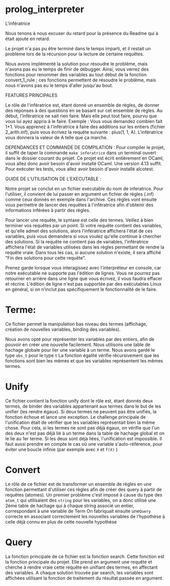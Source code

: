 # prolog_interpreter


L'infératrice

Nous tenons à nous excuser du retard pour la présence du Readme qui à était ajoute en retard.

Le projet n'a pas pu être terminé dans le temps imparti, et il restait un problème  lors de la récursion pour la lecture de certaine requêtes.

Nous avons implémenté la solution pour résoudre le problème, mais n'avons pas eu le temps de finir de débugger. Ainsi, vous verrez des fonctions pour renommer des variables au tout début de la fonction convert_1_rule ; ces fonctions permettent de résoudre le problème, mais nous n'avons pas eu le temps d'aller jusqu'au bout.



FEATURES PRINCIPALES

Le rôle de l'infératrice est, étant donné un ensemble de règles, de donner des réponses à des questions en se basant sur cet ensemble de règles. Au début, l'infératrice ne sait rien faire. Mais elle peut tout faire, pourvu que vous lui ayez appris à le faire.
Exemple : Vous vous demandez combien fait 1+1.
Vous apprenez à l'infératrice à faire des additions sur les entiers (fichier 2_arith.inf), puis vous écrivez la requête suivante : plus(1, 1, A).
L'infératrice vous donnera la valeur de A telle que ça marche.


DEPENDANCES ET COMMANDE DE COMPILATION :
Pour compiler le projet, il suffit de taper la commande `make inferatrice` dans un terminal ouvert dans le dossier courant du projet.
Ce projet est écrit entièrement en OCaml, vous allez donc avoir besoin d'avoir installé OCaml. Une version 4.13 suffit.
Pour exécuter les tests, vous allez avoir besoin d'avoir installé alcotest.



GUIDE DE L'UTILISATION DE L'EXECUTABLE :

Notre projet se conclut en un fichier exécutable du nom de inferatrice.
Pour l'utiliser, il convient de lui passer en argument un fichier de règles (.inf) comme ceux donnés en exemple dans l'archive. Ces règles vont ensuite vous permettre de lancer des requêtes à l'infératrice afin d'obtenir des informations inférées à partir des règles.

Pour lancer une requête, le syntaxe est celle des termes. Veillez à bien terminer vos requêtes par un point. Si votre requête contient des variables, et qu'elle admet des solutions, alors l'infératrice affichera l'état de ces variables, puis vous demandera si vous voulez qu'elle continue à chercher des solutions.
Si la requête ne contient pas de variables, l'infératrice affichera l'état de variables utilisées dans les règles permettant de rendre la requête vraie.
Dans tous les cas, si aucune solution n'existe, il sera affiché "Fin des solutions pour cette requête".

Prenez garde lorsque vous interagissez avec l'interpréteur en console, car notre exécutable ne supporte pas l'édition de lignes. Vous ne pourrez pas retourner en arrière dans une ligne que vous écrivez, il vous faudra effacer et récrire. L'édition de ligne n'est pas supportée par des exécutables Linux en général, si on n'inclut pas spécifiquement le fonctionnalité de le faire.





# Terme:
Ce fichier permet la manipulation bas niveau des termes (affichage, création de nouvelles variables, binding des variables).

Nous avons opté pour représenter les variables par des entiers, afin de pouvoir en créer une nouvelle facilement.
Nous utilisons une table de hachage globale pour lier une variable à un terme.
Nous avons gardé le type `obs_t` pour le type `t`
La fonction égalité vérifie récursivement que les fonctions sont bien les mêmes et que les variables représentent les mêmes termes.

# Unify
Ce fichier contient la fonction unify dont le rôle est, étant donnés deux termes, de binder des variables appartenant aux termes dans le but de les unifier (les rendre égaux). Si deux termes ne peuvent pas être unifiés, la fonction échoue et lance une exception.
Le challenge principale de l'unification était de vérifier que les variables représentait bien la même chose.
Pour cela, si les termes ne sont pas déjà égaux, on vérifie que l'un des deux n'est pas déjà lié à un terme dans la table de hachage global et on le lie au 1er terme. Si les deux sont déjà liées, l'unification est impossible.
Il faut aussi prendre en compte le cas où une variable s'auto-référence, pour éviter une boucle infinie (par exemple avec `X` et `f(X)` )

# Convert
Le rôle de ce fichier est de transformer un ensemble de règles en une fonction permettant d'utiliser ces règles afin de créer des query à partir de requêtes (atomes).
Un premier problème c'est imposé à cause du type des `atom_t` qui utilisaient des `string` pour les variables, on a donc utilisé une 2ème table de hachage qui à chaque string associé un entier, correspondant à une variable de Term
On fabriquait ensuite une`Query` correcte en associant correctement les nouvelles variables de l'hypothèse à celle déjà connu en plus de cette nouvelle hypothèse

# Query
La fonction principale de ce fichier est la fonction search. Cette fonction est la fonction principale du projet. Elle prend en argument une requête et cherche à rendre vraie cette requête en unifiant des termes, en affectant des variables. A chaque solution trouvée par search, les variables sont affichées utilisant la fonction de traitement du résultat passée en argument.
